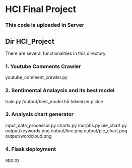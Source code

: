 # HCI Final Project
### This code is uploaded in Server

## Dir HCI_Project

There are several functionalities in this directory.

### 1. Youtube Comments Crawler

youtube_comment_crawler.py

### 2. Sentimental Analaysis and its best model

train.py
/output/best_model.h5
tokenizer.pickle

### 3. Analysis chart generator

input_data_processor.py
charts.py
morphs.py
pie_chart.py
output/keywords.png
output/line.png
output/pie_chart.png
output/wordcloud.png

### 4. Flask deployment

app.py